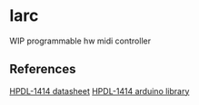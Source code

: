 # larc

WIP programmable hw midi controller


## References

[HPDL-1414 datasheet](http://www.farnell.com/datasheets/76528.pdf)
[HPDL-1414 arduino library](https://github.com/marecl/HPDL1414/blob/master/src/HPDL1414.cpp)
